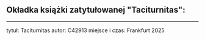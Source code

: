 ## Okładka książki zatytułowanej "Taciturnitas":

---

tytuł: Taciturnitas
autor: C42913
miejsce i czas: Frankfurt 2025